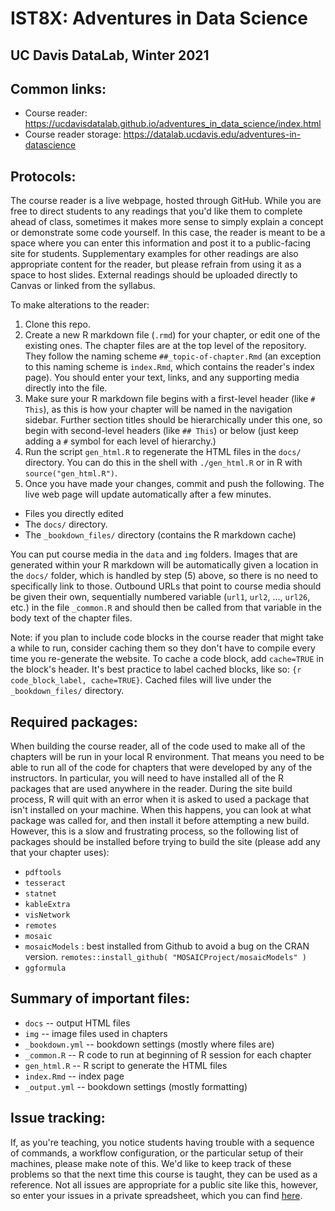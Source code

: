 # IST8X: Adventures in Data Science
## UC Davis DataLab, Winter 2021

## Common links:

* Course reader: https://ucdavisdatalab.github.io/adventures_in_data_science/index.html
* Course reader storage: https://datalab.ucdavis.edu/adventures-in-datascience

## Protocols:

The course reader is a live webpage, hosted through GitHub. While you are free
to direct students to any readings that you'd like them to complete ahead of
class, sometimes it makes more sense to simply explain a concept or demonstrate
some code yourself. In this case, the reader is meant to be a space where you
can enter this information and post it to a public-facing site for students.
Supplementary examples for other readings are also appropriate content for the
reader, but please refrain from using it as a space to host slides. External
readings should be uploaded directly to Canvas or linked from the syllabus.

To make alterations to the reader:

1. Clone this repo.
2. Create a new R markdown file (`.rmd`) for your chapter, or edit one of the existing ones. The
   chapter files are at the top level of the repository. They follow the naming
   scheme `##_topic-of-chapter.Rmd` (an exception to this naming scheme is
   `index.Rmd`, which contains the reader's index page). You should enter your
   text, links, and any supporting media directly into the file.
3. Make sure your R markdown file begins with a first-level header (like `# This`), as this is how your chapter will be named in the navigation sidebar. Further section titles should be hierarchically under this one, so begin with second-level headers (like `## This`) or below (just keep adding a `#` symbol for each level of hierarchy.)
4. Run the script `gen_html.R` to regenerate the HTML files in the `docs/`
   directory. You can do this in the shell with `./gen_html.R` or in R with
   `source("gen_html.R")`.
5. Once you have made your changes, commit and push the following. The live web page will update automatically after a few minutes.
  - Files you directly edited
  - The `docs/` directory.
  - The `_bookdown_files/` directory (contains the R markdown cache)

You can put course media in the `data` and `img` folders. Images that are generated within your R markdown will be automatically given a location in the `docs/` folder, which is handled by step (5) above, so there is no need to specifically link to those. Outbound URLs that point to course
media should be given their own, sequentially numbered variable (`url1`,
`url2`, ..., `url26`, etc.) in the file `_common.R` and should then be called
from that variable in the body text of the chapter files.

Note: if you plan to include code blocks in the course reader that might 
take a while to run, consider caching them so they don't have to compile 
every time you re-generate the website. To cache a code block, add 
`cache=TRUE` in the block's header. It's best practice to label cached 
blocks, like so: `{r code_block_label, cache=TRUE}`. Cached files will 
live under the `_bookdown_files/` directory.

## Required packages:
When building the course reader, all of the code used to make all of the chapters will be run in your local R environment. That means you need to be able to run all of the code for chapters that were developed by any of the instructors. In particular, you will need to have installed all of the R packages that are used anywhere in the reader. During the site build process, R will quit with an error when it is asked to used a package that isn't installed on your machine. When this happens, you can look at what package was called for, and then install it before attempting a new build. However, this is a slow and frustrating process, so the following list of packages should be installed before trying to build the site (please add any that your chapter uses):

- `pdftools`
- `tesseract`
- `statnet`
- `kableExtra`
- `visNetwork`
- `remotes`
- `mosaic`
- `mosaicModels` : best installed from Github to avoid a bug on the CRAN version. `remotes::install_github( "MOSAICProject/mosaicModels" )`
- `ggformula`

## Summary of important files:

* `docs` -- output HTML files
* `img` -- image files used in chapters
* `_bookdown.yml` -- bookdown settings (mostly where files are)
* `_common.R` -- R code to run at beginning of R session for each chapter
* `gen_html.R` -- R script to generate the HTML files
* `index.Rmd` -- index page
* `_output.yml` -- bookdown settings (mostly formatting)

## Issue tracking:

If, as you're teaching, you notice students having trouble with a sequence of
commands, a workflow configuration, or the particular setup of their machines,
please make note of this. We'd like to keep track of these problems so that the
next time this course is taught, they can be used as a reference. Not all
issues are appropriate for a public site like this, however, so enter your
issues in a private spreadsheet, which you can find
[here](https://docs.google.com/spreadsheets/d/1i_mA1uDSkUl4AkGgIOXD1WyoYoscXHxmFN629NytJTU/edit?usp=sharing).
